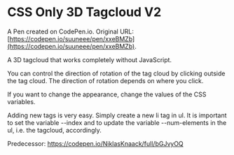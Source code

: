# CSS Only 3D Tagcloud V2

A Pen created on CodePen.io. Original URL: [https://codepen.io/suuneee/pen/xxeBMZb](https://codepen.io/suuneee/pen/xxeBMZb).

A 3D tagcloud that works completely without JavaScript.

You can control the direction of rotation of the tag cloud by clicking outside the tag cloud. The direction of rotation depends on where you click.

If you want to change the appearance, change the values of the CSS variables. 

Adding new tags is very easy. Simply create a new li tag in ul. It is important to set the variable --index and to update the variable --num-elements in the ul, i.e. the tagcloud, accordingly.

Predecessor: https://codepen.io/NiklasKnaack/full/bGJvyOQ